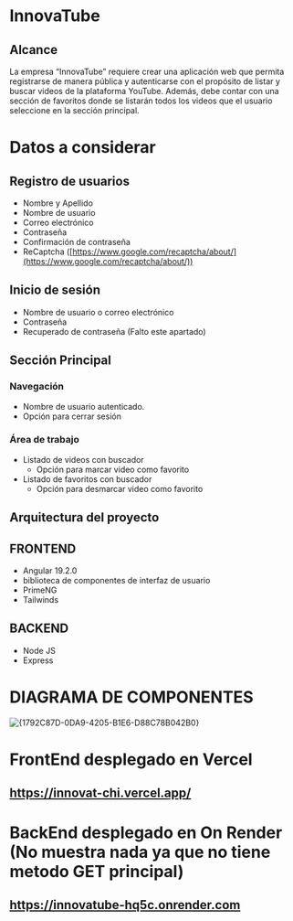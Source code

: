 # InnovaTube
## Alcance
La empresa “InnovaTube” requiere crear una aplicación web que permita registrarse de manera pública y autenticarse con el propósito de listar y buscar videos de la plataforma YouTube. Además, debe contar con una sección de favoritos donde se listarán todos los videos que el usuario seleccione en la sección principal.

# Datos a considerar

## Registro de usuarios
- Nombre y Apellido
- Nombre de usuario
- Correo electrónico
- Contraseña
- Confirmación de contraseña
- ReCaptcha ([https://www.google.com/recaptcha/about/](https://www.google.com/recaptcha/about/))

## Inicio de sesión
- Nombre de usuario o correo electrónico
- Contraseña
- Recuperado de contraseña (Falto este apartado)

## Sección Principal

### Navegación
- Nombre de usuario autenticado.
- Opción para cerrar sesión

### Área de trabajo
- Listado de videos con buscador
  - Opción para marcar video como favorito
- Listado de favoritos con buscador
  - Opción para desmarcar video como favorito

## Arquitectura del proyecto
## FRONTEND
- Angular 19.2.0
- biblioteca de componentes de interfaz de usuario
- PrimeNG
- Tailwinds

## BACKEND
- Node JS
- Express
# DIAGRAMA DE COMPONENTES
![{1792C87D-0DA9-4205-B1E6-D88C78B042B0}](https://github.com/user-attachments/assets/199d2c4b-ba29-4680-a847-a9ecfdf82763)

# FrontEnd desplegado en Vercel
## https://innovat-chi.vercel.app/

# BackEnd desplegado en On Render (No muestra nada ya que no tiene metodo GET principal)
## https://innovatube-hq5c.onrender.com
